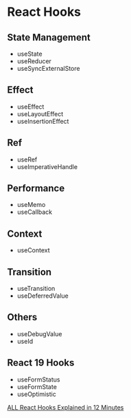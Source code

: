 # React Hooks 

## State Management
- useState
- useReducer
- useSyncExternalStore

## Effect
- useEffect
- useLayoutEffect
- useInsertionEffect

## Ref
- useRef
- useImperativeHandle

## Performance
- useMemo
- useCallback

## Context
- useContext

## Transition
- useTransition
- useDeferredValue

## Others
- useDebugValue
- useId

## React 19 Hooks
- useFormStatus
- useFormState
- useOptimistic



[ALL React Hooks Explained in 12 Minutes](https://www.youtube.com/watch?v=LOH1l-MP_9k)